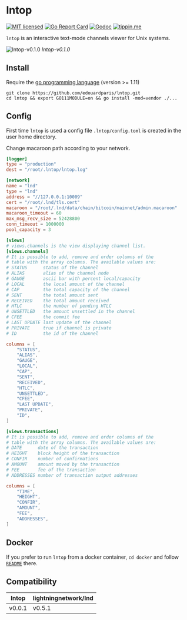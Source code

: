 # lntop

[![MIT licensed](https://img.shields.io/badge/license-MIT-blue.svg)](https://github.com/edouardparis/lntop/blob/master/LICENSE)
[![Go Report Card](https://goreportcard.com/badge/github.com/edouardparis/lntop)](https://goreportcard.com/report/github.com/edouardparis/lntop)
[![Godoc](https://godoc.org/github.com/edouardparis/lntop?status.svg)](https://godoc.org/github.com/edouardparis/lntop)
[![tippin.me](https://badgen.net/badge/%E2%9A%A1%EF%B8%8Ftippin.me/@edouardparis/F0918E)](https://tippin.me/@edouardparis)

`lntop` is an interactive text-mode channels viewer for Unix systems.

 ![lntop-v0.1.0](http://paris.iiens.net/lntop-v0.1.0.png)
 *lntop-v0.1.0*

## Install

Require the [go programming language](https://golang.org/) (version >= 1.11)
```
git clone https://github.com/edouardparis/lntop.git
cd lntop && export GO111MODULE=on && go install -mod=vendor ./...
```

## Config

First time `lntop` is used a config file `.lntop/config.toml` is created
in the user home directory.

Change macaroon path according to your network.

```toml
[logger]
type = "production"
dest = "/root/.lntop/lntop.log"

[network]
name = "lnd"
type = "lnd"
address = "//127.0.0.1:10009"
cert = "/root/.lnd/tls.cert"
macaroon = "/root/.lnd/data/chain/bitcoin/mainnet/admin.macaroon"
macaroon_timeout = 60
max_msg_recv_size = 52428800
conn_timeout = 1000000
pool_capacity = 3

[views]
# views.channels is the view displaying channel list.
[views.channels]
# It is possible to add, remove and order columns of the
# table with the array columns. The available values are:
# STATUS      status of the channel
# ALIAS       alias of the channel node
# GAUGE       ascii bar with percent local/capacity
# LOCAL       the local amount of the channel
# CAP         the total capacity of the channel
# SENT        the total amount sent
# RECEIVED    the total amount received
# HTLC        the number of pending HTLC
# UNSETTLED   the amount unsettled in the channel
# CFEE        the commit fee
# LAST UPDATE last update of the channel
# PRIVATE     true if channel is private
# ID          the id of the channel

columns = [
	"STATUS",
	"ALIAS",
	"GAUGE",
	"LOCAL",
	"CAP",
	"SENT",
	"RECEIVED",
	"HTLC",
	"UNSETTLED",
	"CFEE",
	"LAST UPDATE",
	"PRIVATE",
	"ID",
]

[views.transactions]
# It is possible to add, remove and order columns of the
# table with the array columns. The available values are:
# DATE      date of the transaction
# HEIGHT    block height of the transaction
# CONFIR    number of confirmations
# AMOUNT    amount moved by the transaction
# FEE       fee of the transaction
# ADDRESSES number of transaction output addresses

columns = [
	"TIME",
	"HEIGHT",
	"CONFIR",
	"AMOUNT",
	"FEE",
	"ADDRESSES",
]
```

## Docker

If you prefer to run `lntop` from a docker container, `cd docker` and follow [`README`](docker/README.md) there.

## Compatibility

| lntop  | lightningnetwork/lnd |
|--------|----------------------|
| v0.0.1 | v0.5.1               |
